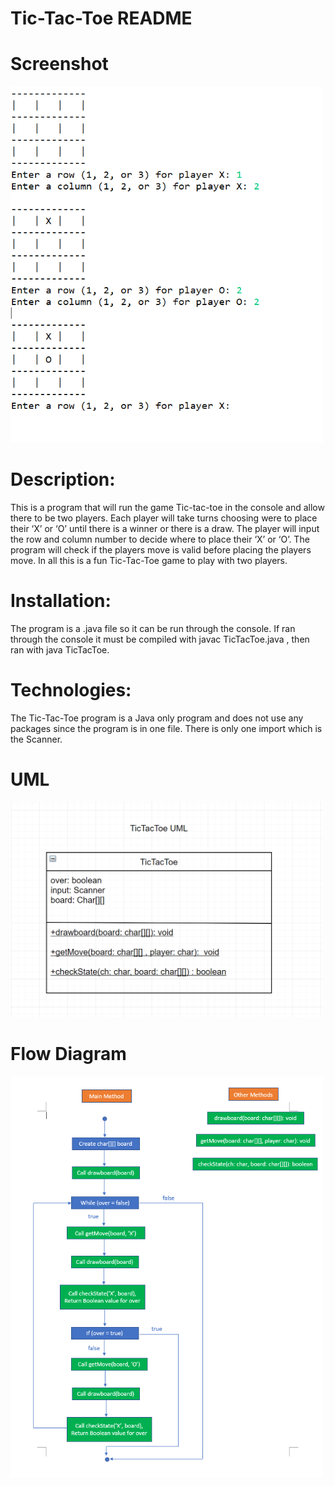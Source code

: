# Tic-Tac-Toe README

# Screenshot

<img src = "tictactoepic.PNG" width= "500" >





# Description:
This is a program that will run the game Tic-tac-toe in the console and allow there to be two players. Each player will take turns choosing were to place their ‘X’ or ‘O’ until there is a winner or there is a draw. The player will input the row and column number to decide where to place their ‘X’ or  ‘O’. The program will check if the players move is valid before placing the players move. In all this is a fun Tic-Tac-Toe game to play with two players.

# Installation:
The program is a .java file so it can be run through the console. If ran through the console it must be compiled with javac TicTacToe.java , then ran with java TicTacToe.

# Technologies:
The Tic-Tac-Toe program is a Java only program and does not use any packages since the program is in one file. There is only one import which is the Scanner. 

# UML
<img src ="TicTacToeUML.PNG" width = "500" >


# Flow Diagram
<img src ="flowdiagram.PNG" width = "500" >


